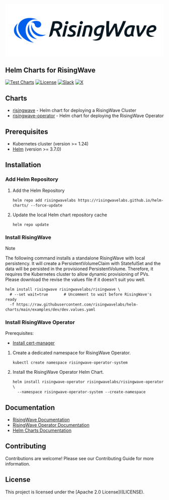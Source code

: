 ![RisingWave](https://raw.githubusercontent.com/risingwavelabs/risingwave/main/.github/RisingWave-logo-light.svg)

Helm Charts for RisingWave
---

[![Test Charts](https://github.com/risingwavelabs/helm-charts/actions/workflows/test.yml/badge.svg)](https://github.com/risingwavelabs/helm-charts/actions/workflows/test.yml)
[![License](https://img.shields.io/badge/License-Apache%202.0-blue.svg)](https://opensource.org/licenses/Apache-2.0)
[![Slack](https://badgen.net/badge/Slack/Join%20RisingWave/0abd59?icon=slack)](https://risingwave.com/slack)
[![X](https://img.shields.io/twitter/follow/risingwavelabs)](https://twitter.com/risingwavelabs)

## Charts

- [risingwave](charts/risingwave/README.md) - Helm chart for deploying a RisingWave Cluster
- [risingwave-operator](charts/risingwave-operator/README.md) - Helm chart for deploying the RisingWave Operator

## Prerequisites

- Kubernetes cluster (version >= 1.24)
- [Helm](https://helm.sh/docs/intro/install/) (version >= 3.7.0)

## Installation

### Add Helm Repository

1. Add the Helm Repository

    ```shell
    helm repo add risingwavelabs https://risingwavelabs.github.io/helm-charts/ --force-update
    ```

2. Update the local Helm chart repository cache

    ```shell
    helm repo update
    ```

### Install RisingWave

>[!NOTE]
> 
> The following command installs a standalone RisingWave with local persistency. It will create a PersistentVolumeClaim 
> with StatefulSet and the data will be persisted in the provisioned PersistentVolume. Therefore, it requires the 
> Kubernetes cluster to allow dynamic provisioning of PVs. Please download the revise the values file if it doesn't suit
> you well.

```shell
helm install risingwave risingwavelabs/risingwave \
  # --set wait=true       # Uncomment to wait before RisingWave's ready
  -f https://raw.githubusercontent.com/risingwavelabs/helm-charts/main/examples/dev/dev.values.yaml
```

### Install RisingWave Operator

Prerequisites:
- [Install cert-manager](https://cert-manager.io/docs/installation/helm/)

1. Create a dedicated namespace for RisingWave Operator.

   ```shell
   kubectl create namespace risingwave-operator-system
   ```
   
2. Install the RisingWave Operator Helm Chart.

   ```shell
   helm install risingwave-operator risingwavelabs/risingwave-operator \
     --namespace risingwave-operator-system --create-namespace
   ```

## Documentation

- [RisingWave Documentation](https://github.com/risingwavelabs/risingwave)
- [RisingWave Operator Documentation](https://github.com/risingwavelabs/risingwave-operator)
- [Helm Charts Documentation](docs/README.md)

## Contributing

Contributions are welcome! Please see our Contributing Guide for more information.

## License

This project is licensed under the [Apache 2.0 License]((LICENSE).